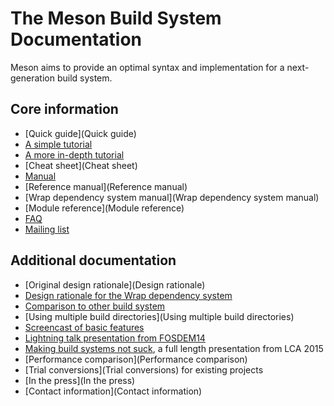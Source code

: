 # The Meson Build System Documentation

Meson aims to provide an optimal syntax and implementation for a next-generation build system.

## Core information

* [Quick guide](Quick guide)
* [A simple tutorial](Tutorial)
* [A more in-depth tutorial](IndepthTutorial)
* [Cheat sheet](Cheat sheet)
* [Manual](Manual)
* [Reference manual](Reference manual)
* [Wrap dependency system manual](Wrap dependency system manual)
* [Module reference](Module reference)
* [FAQ](FAQ)
* [Mailing list](https://groups.google.com/forum/#!forum/mesonbuild)

## Additional documentation

* [Original design rationale](Design rationale)
* [Design rationale for the Wrap dependency system](https://groups.google.com/forum/#!topic/mesonbuild/DliVv-mjOTk)
* [Comparison to other build system](Comparisons)
* [Using multiple build directories](Using multiple build directories)
* [Screencast of basic features](http://www.youtube.com/watch?v=rzLta78Jbi8)
* [Lightning talk presentation from FOSDEM14](http://video.fosdem.org/2014/H2215_Ferrer/Sunday/Introducing_the_Meson_build_system.webm)
* [Making build systems not suck](https://www.youtube.com/watch?v=KPi0AuVpxLI), a full length presentation from LCA 2015
* [Performance comparison](Performance comparison)
* [Trial conversions](Trial conversions) for existing projects
* [In the press](In the press)
* [Contact information](Contact information)

